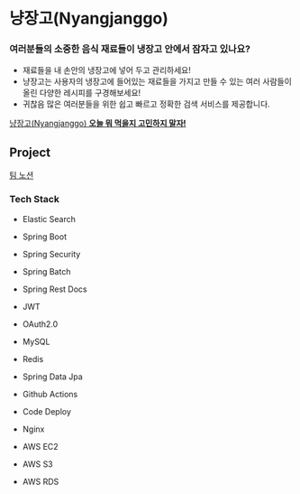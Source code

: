 # 냥장고(Nyangjanggo)


### 여러분들의 소중한 음식 재료들이 냉장고 안에서 잠자고 있나요?

- 재료들을 내 손안의 냉장고에 넣어 두고 관리하세요!
- 냥장고는 사용자의 냉장고에 들어있는 재료들을 가지고 만들 수 있는 여러 사람들이 올린 다양한 레시피를 구경해보세요!
- 귀찮음 많은 여러분들을 위한 쉽고 빠르고 정확한 검색 서비스를 제공합니다.


[냥장고(Nyangjanggo) **오늘 뭐 먹을지 고민하지 말자!**](https://nyangjanggo.com/)



## Project

[팀 노션](https://triangular-scale-5f1.notion.site/054c350dee7b4ad7b55c4ef878625193)


### Tech Stack

- Elastic Search

- Spring Boot
- Spring Security
- Spring Batch
- Spring Rest Docs

- JWT
- OAuth2.0

- MySQL
- Redis
- Spring Data Jpa

- Github Actions
- Code Deploy
- Nginx
- AWS EC2
- AWS S3
- AWS RDS
